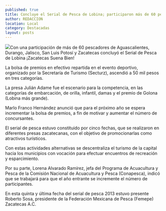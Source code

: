```yaml
---
published: true
title: Concluye el Serial de Pesca de Lobina; participaron más de 60 pescadores
author: REDACCION
location: Local
category: Destacadas
layout: posts
---
```


![](http://i.imgur.com/5y4Rd0Cm.jpg)Con una participación de más de 60 pescadores de Aguascalientes, Durango, Jalisco, San Luis Potosí y Zacatecas concluyó el Serial de Pesca de Lobina ¡Zacatecas Suena Bien!
 
La bolsa de premios en efectivo repartida en el evento deportivo, organizado por la Secretaría de Turismo (Secturz), ascendió a 50 mil pesos en tres categorías.
 
La presa Julián Adame fue el escenario para la competencia, en las categorías de embarcación, de orilla, infantil, damas y el premio de Golona (Lobina más grande).
 
Marlo Franco Hernández anunció que para el próximo año se espera incrementar la bolsa de premios, a fin de motivar y aumentar el número de concursantes.
 
El serial de pesca estuvo constituido por cinco fechas, que se realizaron en diferentes presas zacatecanas, con el objetivo de promocionarlas como atractivos turísticos.
 
Con estas actividades alternativas se descentraliza el turismo de la capital hacia los municipios con vocación para efectuar encuentros de recreación y esparcimiento.
 
Por su parte, Lorena Alvarado Ramírez, jefa del Programa de Acuacultura y Pesca de la Comisión Nacional de Acuacultura y Pesca (Conapesca), indicó que se trabajará para que el año entrante se incremente el número de participantes.
 
En esta quinta y última fecha del serial de pesca 2013 estuvo presente Roberto Sosa, presidente de la Federación Mexicana de Pesca (Femepe) Zacatecas A.C.
